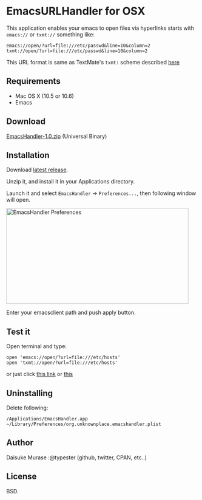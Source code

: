 EmacsURLHandler for OSX
=======================

This application enables your emacs to open files via hyperlinks starts with `emacs://` or `txmt://` something like:

    emacs://open/?url=file:///etc/passwd&line=10&column=2
    txmt://open/?url=file:///etc/passwd&line=10&column=2

This URL format is same as TextMate's `txmt:` scheme described [here](http://manual.macromates.com/en/using_textmate_from_terminal#url_scheme_html)

Requirements
------------

* Mac OS X (10.5 or 10.6)
* Emacs

Download
--------

[EmacsHandler-1.0.zip](http://cloud.github.com/downloads/typester/emacs-handler/EmacsHandler-1.0.zip) (Universal Binary)

Installation
------------

Download [latest release](http://cloud.github.com/downloads/typester/emacs-handler/EmacsHandler-1.0.zip).

Unzip it, and install it in your Applications directory.

Launch it and select `EmacsHandler` -> `Preferences...`, then following window will open.

<a href="http://www.flickr.com/photos/typester/4060516152/" title="EmacsHandler Preferences by typester, on Flickr"><img src="http://farm3.static.flickr.com/2561/4060516152_16d3370a7a_o.png" width="480" height="252" alt="EmacsHandler Preferences" /></a>

Enter your emacsclient path and push apply button.

Test it
-------

Open terminal and type:

    open 'emacs://open/?url=file:///etc/hosts'
    open 'txmt://open/?url=file:///etc/hosts'

or just click [this link](emacs://open/?url=file:///etc/hosts) or [this](txmt://open/?url=file:///etc/hosts)


Uninstalling
------------

Delete following:

    /Applications/EmacsHandler.app
    ~/Library/Preferences/org.unknownplace.emacshandler.plist


Author
------

Daisuke Murase :@typester (github, twitter, CPAN, etc..)

License
-------

BSD.

